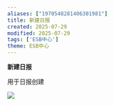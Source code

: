 ```yaml
---
aliases: ["1970548281406301981"]
title: 新建日报
created: 2025-07-29
modified: 2025-07-29
tags: ['ESB中心']
theme: ESB中心
---
```


**新建日报**

用于日报创建

![](https://myhelpdoc.oss-cn-heyuan.aliyuncs.com/mdimages/2c7c1f21024f6bbfda6b969e23f752c6.jpg)